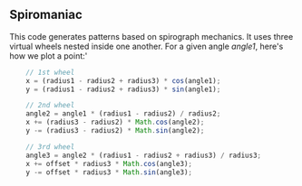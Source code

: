 ## Spiromaniac

This code generates patterns based on spirograph mechanics. It uses three virtual wheels nested inside one another. For a given angle *angle1*, here's how we plot a point:'

```javascript
    // 1st wheel
    x = (radius1 - radius2 + radius3) * cos(angle1);
    y = (radius1 - radius2 + radius3) * sin(angle1);

    // 2nd wheel
    angle2 = angle1 * (radius1 - radius2) / radius2;
    x += (radius3 - radius2) * Math.cos(angle2);
    y -= (radius3 - radius2) * Math.sin(angle2);

    // 3rd wheel
    angle3 = angle2 * (radius1 - radius2 + radius3) / radius3;
    x += offset * radius3 * Math.cos(angle3);
    y -= offset * radius3 * Math.sin(angle3);
```